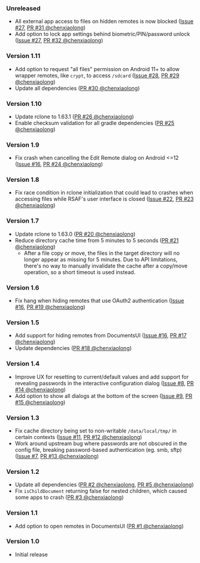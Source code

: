 <!--
    When adding new changelog entries, use [Issue #0] to link to issues and
    [PR #0 @user] to link to pull requests. Then run:

        ./gradlew changelogUpdateLinks

    to update the actual links at the bottom of the file.
-->

### Unreleased

* All external app access to files on hidden remotes is now blocked ([Issue #27], [PR #31 @chenxiaolong])
* Add option to lock app settings behind biometric/PIN/password unlock ([Issue #27], [PR #32 @chenxiaolong])

### Version 1.11

* Add option to request "all files" permission on Android 11+ to allow wrapper remotes, like `crypt`, to access `/sdcard` ([Issue #28], [PR #29 @chenxiaolong])
* Update all dependencies ([PR #30 @chenxiaolong])

### Version 1.10

* Update rclone to 1.63.1 ([PR #26 @chenxiaolong])
* Enable checksum validation for all gradle dependencies ([PR #25 @chenxiaolong])

### Version 1.9

* Fix crash when cancelling the Edit Remote dialog on Android <=12 ([Issue #16], [PR #24 @chenxiaolong])

### Version 1.8

* Fix race condition in rclone initialization that could lead to crashes when accessing files while RSAF's user interface is closed ([Issue #22], [PR #23 @chenxiaolong])

### Version 1.7

* Update rclone to 1.63.0 ([PR #20 @chenxiaolong])
* Reduce directory cache time from 5 minutes to 5 seconds ([PR #21 @chenxiaolong])
  * After a file copy or move, the files in the target directory will no longer appear as missing for 5 minutes. Due to API limitations, there's no way to manually invalidate the cache after a copy/move operation, so a short timeout is used instead.

### Version 1.6

* Fix hang when hiding remotes that use OAuth2 authentication ([Issue #16], [PR #19 @chenxiaolong])

### Version 1.5

* Add support for hiding remotes from DocumentsUI ([Issue #16], [PR #17 @chenxiaolong])
* Update dependencies ([PR #18 @chenxiaolong])

### Version 1.4

* Improve UX for resetting to current/default values and add support for revealing passwords in the interactive configuration dialog ([Issue #8], [PR #14 @chenxiaolong])
* Add option to show all dialogs at the bottom of the screen ([Issue #9], [PR #15 @chenxiaolong])

### Version 1.3

* Fix cache directory being set to non-writable `/data/local/tmp/` in certain contexts ([Issue #11], [PR #12 @chenxiaolong])
* Work around upstream bug where passwords are not obscured in the config file, breaking password-based authentication (eg. smb, sftp) ([Issue #7], [PR #13 @chenxiaolong])

### Version 1.2

* Update all dependencies ([PR #2 @chenxiaolong], [PR #5 @chenxiaolong])
* Fix `isChildDocument` returning false for nested children, which caused some apps to crash ([PR #3 @chenxiaolong])

### Version 1.1

* Add option to open remotes in DocumentsUI ([PR #1 @chenxiaolong])

### Version 1.0

* Initial release

<!-- Do not manually edit the lines below. Use `./gradlew changelogUpdateLinks` to regenerate. -->
[Issue #7]: https://github.com/chenxiaolong/RSAF/issues/7
[Issue #8]: https://github.com/chenxiaolong/RSAF/issues/8
[Issue #9]: https://github.com/chenxiaolong/RSAF/issues/9
[Issue #11]: https://github.com/chenxiaolong/RSAF/issues/11
[Issue #16]: https://github.com/chenxiaolong/RSAF/issues/16
[Issue #22]: https://github.com/chenxiaolong/RSAF/issues/22
[Issue #27]: https://github.com/chenxiaolong/RSAF/issues/27
[Issue #28]: https://github.com/chenxiaolong/RSAF/issues/28
[PR #1 @chenxiaolong]: https://github.com/chenxiaolong/RSAF/pull/1
[PR #2 @chenxiaolong]: https://github.com/chenxiaolong/RSAF/pull/2
[PR #3 @chenxiaolong]: https://github.com/chenxiaolong/RSAF/pull/3
[PR #5 @chenxiaolong]: https://github.com/chenxiaolong/RSAF/pull/5
[PR #12 @chenxiaolong]: https://github.com/chenxiaolong/RSAF/pull/12
[PR #13 @chenxiaolong]: https://github.com/chenxiaolong/RSAF/pull/13
[PR #14 @chenxiaolong]: https://github.com/chenxiaolong/RSAF/pull/14
[PR #15 @chenxiaolong]: https://github.com/chenxiaolong/RSAF/pull/15
[PR #17 @chenxiaolong]: https://github.com/chenxiaolong/RSAF/pull/17
[PR #18 @chenxiaolong]: https://github.com/chenxiaolong/RSAF/pull/18
[PR #19 @chenxiaolong]: https://github.com/chenxiaolong/RSAF/pull/19
[PR #20 @chenxiaolong]: https://github.com/chenxiaolong/RSAF/pull/20
[PR #21 @chenxiaolong]: https://github.com/chenxiaolong/RSAF/pull/21
[PR #23 @chenxiaolong]: https://github.com/chenxiaolong/RSAF/pull/23
[PR #24 @chenxiaolong]: https://github.com/chenxiaolong/RSAF/pull/24
[PR #25 @chenxiaolong]: https://github.com/chenxiaolong/RSAF/pull/25
[PR #26 @chenxiaolong]: https://github.com/chenxiaolong/RSAF/pull/26
[PR #29 @chenxiaolong]: https://github.com/chenxiaolong/RSAF/pull/29
[PR #30 @chenxiaolong]: https://github.com/chenxiaolong/RSAF/pull/30
[PR #31 @chenxiaolong]: https://github.com/chenxiaolong/RSAF/pull/31
[PR #32 @chenxiaolong]: https://github.com/chenxiaolong/RSAF/pull/32
